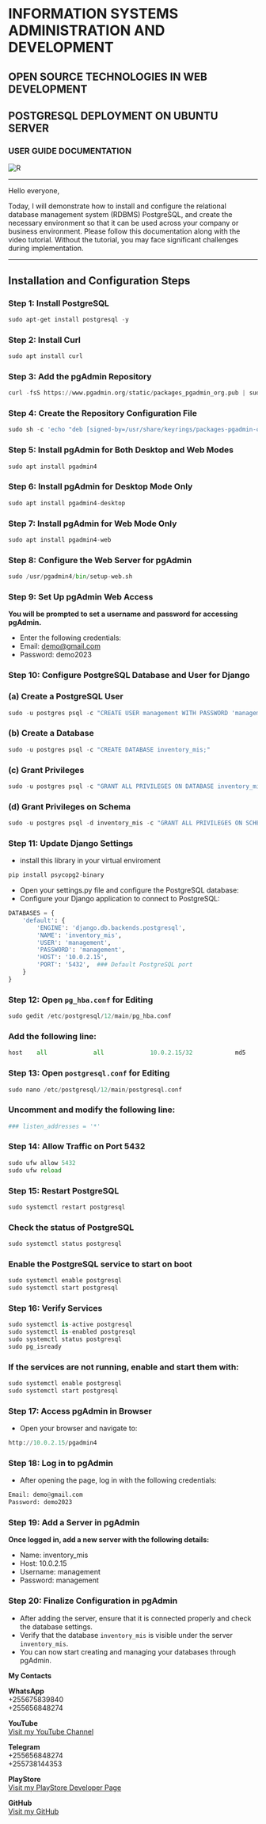 # INFORMATION SYSTEMS ADMINISTRATION AND DEVELOPMENT
## OPEN SOURCE TECHNOLOGIES IN WEB DEVELOPMENT
## POSTGRESQL DEPLOYMENT ON UBUNTU SERVER
### USER GUIDE DOCUMENTATION
![R](https://github.com/user-attachments/assets/97e89b03-1d3b-4295-81a6-51671dcdaedb)

---

Hello everyone,

Today, I will demonstrate how to install and configure the relational database management system (RDBMS) PostgreSQL, and create the necessary environment so that it can be used across your company or business environment. Please follow this documentation along with the video tutorial. Without the tutorial, you may face significant challenges during implementation.

---

## Installation and Configuration Steps

### Step 1: Install PostgreSQL
```python
sudo apt-get install postgresql -y
```
### Step 2: Install Curl
```python
sudo apt install curl
```
### Step 3: Add the pgAdmin Repository
```python
curl -fsS https://www.pgadmin.org/static/packages_pgadmin_org.pub | sudo gpg --dearmor -o /usr/share/keyrings/packages-pgadmin-org.gpg
```
### Step 4: Create the Repository Configuration File
```python
sudo sh -c 'echo "deb [signed-by=/usr/share/keyrings/packages-pgadmin-org.gpg] https://ftp.postgresql.org/pub/pgadmin/pgadmin4/apt/$(lsb_release -cs) pgadmin4 main" > /etc/apt/sources.list.d/pgadmin4.list && apt update'
```
### Step 5: Install pgAdmin for Both Desktop and Web Modes
```python
sudo apt install pgadmin4
```
### Step 6: Install pgAdmin for Desktop Mode Only
```python
sudo apt install pgadmin4-desktop
```
### Step 7: Install pgAdmin for Web Mode Only
```python
sudo apt install pgadmin4-web
```
### Step 8: Configure the Web Server for pgAdmin
```python
sudo /usr/pgadmin4/bin/setup-web.sh
```
### Step 9: Set Up pgAdmin Web Access
**You will be prompted to set a username and password for accessing pgAdmin.**
- Enter the following credentials:
- Email: demo@gmail.com
- Password: demo2023

### Step 10: Configure PostgreSQL Database and User for Django
### (a) Create a PostgreSQL User
```python
sudo -u postgres psql -c "CREATE USER management WITH PASSWORD 'management';"
```
### (b) Create a Database
```python
sudo -u postgres psql -c "CREATE DATABASE inventory_mis;"
```
### (c) Grant Privileges
```python
sudo -u postgres psql -c "GRANT ALL PRIVILEGES ON DATABASE inventory_mis TO management;"
```
### (d) Grant Privileges on Schema
```python
sudo -u postgres psql -d inventory_mis -c "GRANT ALL PRIVILEGES ON SCHEMA public TO management;"
```
### Step 11: Update Django Settings
- install this library in your virtual enviroment

```python
pip install psycopg2-binary
```
- Open your settings.py file and configure the PostgreSQL database:
- Configure your Django application to connect to PostgreSQL:
```python
DATABASES = {
    'default': {
        'ENGINE': 'django.db.backends.postgresql',
        'NAME': 'inventory_mis',
        'USER': 'management',
        'PASSWORD': 'management',
        'HOST': '10.0.2.15',
        'PORT': '5432',  ### Default PostgreSQL port
    }
}
```
### Step 12: Open `pg_hba.conf` for Editing
```python
sudo gedit /etc/postgresql/12/main/pg_hba.conf
```
### Add the following line:
```python
host    all             all             10.0.2.15/32            md5
```
### Step 13: Open `postgresql.conf` for Editing
```python
sudo nano /etc/postgresql/12/main/postgresql.conf
```
### Uncomment and modify the following line:
```python
### listen_addresses = '*'
```

### Step 14: Allow Traffic on Port 5432
```python
sudo ufw allow 5432
sudo ufw reload
```

### Step 15: Restart PostgreSQL
```python
sudo systemctl restart postgresql
```

### Check the status of PostgreSQL
```python
sudo systemctl status postgresql
```
### Enable the PostgreSQL service to start on boot
```python
sudo systemctl enable postgresql
sudo systemctl start postgresql
```

### Step 16: Verify Services
```python
sudo systemctl is-active postgresql
sudo systemctl is-enabled postgresql
sudo systemctl status postgresql
sudo pg_isready
```

### If the services are not running, enable and start them with:
```python
sudo systemctl enable postgresql
sudo systemctl start postgresql
```

### Step 17: Access pgAdmin in Browser
- Open your browser and navigate to:
```python
http://10.0.2.15/pgadmin4
```
### Step 18: Log in to pgAdmin
- After opening the page, log in with the following credentials:
```python
Email: demo@gmail.com
Password: demo2023
```
### Step 19: Add a Server in pgAdmin
**Once logged in, add a new server with the following details:**
- Name: inventory_mis
- Host: 10.0.2.15
- Username: management
- Password: management

### Step 20: Finalize Configuration in pgAdmin
 - After adding the server, ensure that it is connected properly and check the database settings.
 - Verify that the database `inventory_mis` is visible under the server `inventory_mis`.
 - You can now start creating and managing your databases through pgAdmin.


**My Contacts**

**WhatsApp**  
+255675839840  
+255656848274

**YouTube**  
[Visit my YouTube Channel](https://www.youtube.com/channel/UCjepDdFYKzVHFiOhsiVVffQ)

**Telegram**  
+255656848274  
+255738144353

**PlayStore**  
[Visit my PlayStore Developer Page](https://play.google.com/store/apps/dev?id=7334720987169992827&hl=en_US&pli=1)

**GitHub**  
[Visit my GitHub](https://github.com/shamiraty/)
